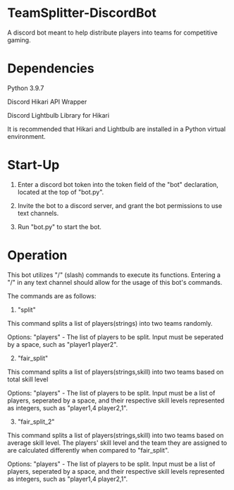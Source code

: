 # TeamSplitter-DiscordBot
A discord bot meant to help distribute players into teams for competitive gaming.

# Dependencies

Python 3.9.7

Discord Hikari API Wrapper

Discord Lightbulb Library for Hikari

It is recommended that Hikari and Lightbulb are installed in a Python virtual environment.

# Start-Up

1. Enter a discord bot token into the token field of the "bot" declaration, located at the top of "bot.py".

2. Invite the bot to a discord server, and grant the bot permissions to use text channels.

3. Run "bot.py" to start the bot.

# Operation

This bot utilizes "/" (slash) commands to execute its functions. Entering a "/" in any text channel should allow for 
the usage of this bot's commands.

The commands are as follows:

1. "split" 

This command splits a list of players(strings) into two teams randomly. 

Options: "players" - The list of players to be split. Input must be seperated by a space, such as "player1 player2".

2. "fair_split" 

This command splits a list of players(strings,skill) into two teams based on total skill level

Options: "players" - The list of players to be split. Input must be a list of players, seperated by a space, and their respective skill levels
represented as integers, such as "player1,4 player2,1".

3. "fair_split_2" 

This command splits a list of players(strings,skill) into two teams based on average skill level. The players' skill level and the team they
are assigned to are calculated differently when compared to "fair_split".

Options: "players" - The list of players to be split. Input must be a list of players, seperated by a space, and their respective skill levels
represented as integers, such as "player1,4 player2,1".
